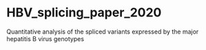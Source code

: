 # HBV_splicing_paper_2020
Quantitative analysis of the spliced variants expressed by the major hepatitis B virus genotypes

